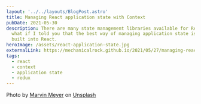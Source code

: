 ```yaml
---
layout: '../../layouts/BlogPost.astro'
title: Managing React application state with Context
pubDate: 2021-05-30
description: There are many state management libraries available for React but
  what if I told you that the best way of managing application state is actually
  built into React.
heroImage: /assets/react-application-state.jpg
externalLink: https://mechanicalrock.github.io/2021/05/27/managing-react-application-state-with-context.html
tags:
  - react
  - context
  - application state
  - redux
---
```


Photo by <a href="https://unsplash.com/@marvelous?utm_source=unsplash&utm_medium=referral&utm_content=creditCopyText">Marvin Meyer</a> on <a href="https://unsplash.com/s/photos/browser?utm_source=unsplash&utm_medium=referral&utm_content=creditCopyText">Unsplash</a>
